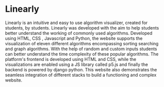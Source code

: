 # Linearly

Linearly is an intuitive and easy to use algorithm visualizer, created for students, by students. 
Linearly was developed with the aim to help students better understand the working of commonly used algorithms. Developed using HTML, CSS , Javascript and Python, the website supports the visualization of eleven different algorithms encompassing sorting searching and graph algorithms.
With the help of random and custom inputs students can better understand the time complexity of these popular algorithms.
The platform's frontend is developed using HTML and CSS, while the visualizations are enabled using a JS library called p5.js and finally the backend is powered by django python. This website also demonstrates the seamless integration of different stacks to build a functioning and complex website.


